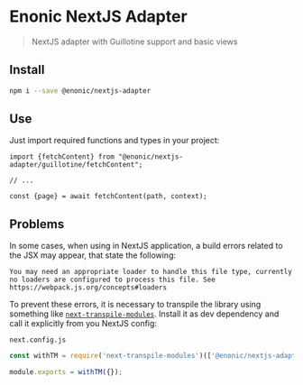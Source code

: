 # Enonic NextJS Adapter

> NextJS adapter with Guillotine support and basic views

## Install

```bash
npm i --save @enonic/nextjs-adapter
```

## Use

Just import required functions and types in your project:

```tsx
import {fetchContent} from "@enonic/nextjs-adapter/guillotine/fetchContent";

// ...

const {page} = await fetchContent(path, context);

```

## Problems

In some cases, when using in NextJS application, a build errors related to the JSX may appear, that state the following:
```
You may need an appropriate loader to handle this file type, currently no loaders are configured to process this file. See https://webpack.js.org/concepts#loaders
```

To prevent these errors, it is necessary to transpile the library using something like [`next-transpile-modules`](https://www.npmjs.com/package/next-transpile-modules). 
Install it as dev dependency and call it explicitly from you NextJS config:

`next.config.js`
```js
const withTM = require('next-transpile-modules')(['@enonic/nextjs-adapter']);

module.exports = withTM({});
```